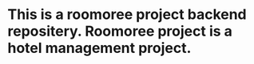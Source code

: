 <h1>This is a roomoree project backend repositery. Roomoree project is a hotel management project.</h1>
